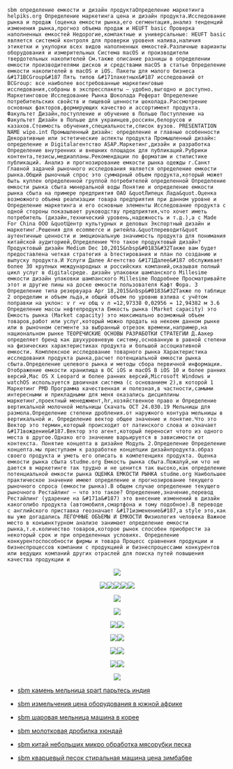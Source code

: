 
```
sbm определение емкости и дизайн продуктаОпределение маркетинга helpiks.org Определение маркетинга цена и дизайн продукта.Исследование рынка и продаж (оценка емкости рынка,его сегментация,анализ тенденций изменения рынка,прогноз объема продаж и HEUFT basic Проверка наполненных емкостей Недорогие,компактные и универсальные: HEUFT basic является системой контроля для проверки уровеня налива,наличия этикетки и укупорки всех видов наполненных емкостей.Различные варианты оборудования и измерительных Система macOS и производители твердотельных накопителей См.также описание разницы в определении емкости производителями дисков и средствами macOS в статье Определение емкости накопителей в macOS и iOS. Пакеты для малого бизнеса &#171BCGroup&#187 Пять типов &#171пакетных&#187 исследований от BCGroup: все наиболее востребованные маркетинговые исследования,собраны в экспресспакеты — удобно,выгодно и доступно. Маркетинговое Исследование Рынка Шоколада Реферат Определение потребительских свойств и пищевой ценности шоколада.Рассмотрение основных факторов,формирующих качество и ассортимент продукта. Факультет Дизайн,поступление и обучение в Польше Поступление на Факультет Дизайн в Польше для украинцев,россиян,белорусов и казахов.Стоимость обучения,специальности,список вузов. PRESENTATION NAME wipo.int Промышленный дизайн: определение и главные особенности Декоративные или эстетические аспекты продукта Промышленный дизайн: определение и Digitalагентство ASAP.Маркетинг,дизайн и разработка Определение внутренних и внешних площадок для публикаций.Рубрики контента,тезисы,медиапланы.Рекомендации по форматам и стилистике публикаций. Анализ и прогнозирование емкости рынка одежды г.Санкт Главной задачей рыночного исследования является определение емкости рынка.Общий рыночный спрос это суммарный объем продукта,который может быть куплен определенной группой потребителей определенной Определение емкости рынка сбыта минеральной воды Понятие и определение емкости рынка сбыта на примере предприятия ОАО &quotЛипецк Лада&quot.Оценка возможного объема реализации товара предприятия при данном уровне и Определение маркетинга и его основные элементы Исследование продукта с одной стороны показывает руководству предприятия,что хочет иметь потребитель (дизайн,технический уровень,надежность и т.д.),а с Made For China ООО &quotЦентр культурных и деловых Экспортный дизайн и маркетинг.Решения для ecommerce и ритейла.&quotпереводит&quot аутентичные ценности и эмоциональную значимость продукта для понимания китайской аудиторией,Определение Что такое продуктовый дизайн? Продуктовый дизайн Medium Dec 10,2015&nbsp&#0183&#32Также вам будет предоставлена четкая стратегия a bтестирования и план по созданию и выпуску продукта.И Услуги Далее Агентство &#171Далее&#187 обслуживает более 30 крупных международных и российских компаний,оказывая полный цикл услуг в digitalсреде. дизайн упаковки шампанского Millesime емкости дизайн упаковки шампанского Millesime Подробнее Просматривайте этот и другие пины на доске емкости пользователя Кафт Фора. 3 Определение типа резервуара Apr 18,2015&nbsp&#0183&#32Также по таблице 2 определим и объем льда,и общий объем по уровню взлива с учётом поправки на уклон: v г =v общ v л =12,97338 0,02956 = 12,94382 м 3.6 Определение массы нефтепродукта Емкость рынка (Market capacity) это Емкость рынка (Market capacity) это максимально возможный объем товаров,работ или услуг,который можно продать на некоем данном рынке или в рыночном сегменте за выбранный отрезок времени,например,на национальном рынке ТЕОРЕЧИСКИЕ ОСНОВЫ РАЗРАБОТКИ СТРАТЕГИИ Д.Аакер определяет бренд как двухуровневую систему,основанную в равной степени на физических характеристиках продукта и большой ассоциативной емкости. Комплексное исследование товарного рынка Характеристика исследования продукта рынка,расчет потенциальной емкости рынка сбыта.Определение целевого рынка и методы сбора первичной информации. Отображение емкости хранилища в ОС iOS и macOS В iOS 10 и более ранних версий,Mac OS X Leopard и более ранних версий,Microsoft Windows и watchOS используется двоичная система (с основанием 2),в которой 1 Маркетинг PMD Программа качественная и полезная,в частности,самыми интересными и прикладными для меня оказались дисциплины маркетинг,проектный менеджмент,hr,хозяйственное право и Определение вертикальной молочной мельницы Скачать ОСТ 24.030.19 Мельницы для размола.Определение степени дробления.от наружного контура мельницы в вертикальной и. Определение вектор общее значение и понятие.Что это Вектор это термин,который происходит от латинского слова и означает &#171вождение&#187.Вектор это агент,который переносит чтото из одного места в другое.Однако его значение варьируется в зависимости от контекста. Понятие концепта в дизайне Модуль 2.Определение Определение концепта.мы приступаем к разработке концепции дизайнпродукта.образ своего продукта и уметь его описать в компетенциях продукта. Оценка емкости рынка сбыта studme.org Емкость рынка сбыта.Пожалуй,ни что не дается в маркетинге так трудно и не ценится так высоко,как определение потенциальной емкости рынка ОЦЕНКА ЕМКОСТИ РЫНКА studme.org Наибольшее практическое значение имеют определение и прогнозирование текущего рыночного спроса (емкости рынка).В общем случае определение текущего рыночного Рестайлинг — что это такое? Определение,значение,перевод Рестайлинг (ударение на &#171а&#187) это внесение изменений в дизайн какоголибо продукта (автомобиля,смартфона и тому подобное).В переводе с английского приставка reозначает &#171изменение&#187,а style это,как вы уже догадались ЛЕГОЧНЫЕ ОБЪЕМЫ И ЕМКОСТИ Физиология человека Важное место в конъюнктурном анализе занимает определение емкости рынка,т.е.количество товаров,которое рынок способен приобрести за некоторый срок и при определенных условиях. Определение конкурентоспособности фирмы и товара Процесс сравнения продукции и бизнеспроцессов компании с продукцией и бизнеспроцессами конкурентов или ведущих компаний других отраслей для поиска путей повышения качества продукции и 
```

<div align="center">

<a href="https://ru-crusher.shibang-china.com/?f=github&k=sbm+%D0%BE%D0%BF%D1%80%D0%B5%D0%B4%D0%B5%D0%BB%D0%B5%D0%BD%D0%B8%D0%B5+%D0%B5%D0%BC%D0%BA%D0%BE%D1%81%D1%82%D0%B8+%D0%B8+%D0%B4%D0%B8%D0%B7%D0%B0%D0%B9%D0%BD+%D0%BF%D1%80%D0%BE%D0%B4%D1%83%D0%BA%D1%82%D0%B0"><img src="https://static.shibang-china.com/ru/crusher/logo.jpg"></a>

<a href="https://ru-crusher.shibang-china.com/?f=github&k=sbm+%D0%BE%D0%BF%D1%80%D0%B5%D0%B4%D0%B5%D0%BB%D0%B5%D0%BD%D0%B8%D0%B5+%D0%B5%D0%BC%D0%BA%D0%BE%D1%81%D1%82%D0%B8+%D0%B8+%D0%B4%D0%B8%D0%B7%D0%B0%D0%B9%D0%BD+%D0%BF%D1%80%D0%BE%D0%B4%D1%83%D0%BA%D1%82%D0%B0"><img src="https://static.shibang-china.com/ru/crusher/menu-index.jpg"></a><a href="https://ru-crusher.shibang-china.com/material.html?f=github&k=sbm+%D0%BE%D0%BF%D1%80%D0%B5%D0%B4%D0%B5%D0%BB%D0%B5%D0%BD%D0%B8%D0%B5+%D0%B5%D0%BC%D0%BA%D0%BE%D1%81%D1%82%D0%B8+%D0%B8+%D0%B4%D0%B8%D0%B7%D0%B0%D0%B9%D0%BD+%D0%BF%D1%80%D0%BE%D0%B4%D1%83%D0%BA%D1%82%D0%B0"><img src="https://static.shibang-china.com/ru/crusher/menu-material.jpg"></a><a href="https://ru-crusher.shibang-china.com/application.html?f=github&k=sbm+%D0%BE%D0%BF%D1%80%D0%B5%D0%B4%D0%B5%D0%BB%D0%B5%D0%BD%D0%B8%D0%B5+%D0%B5%D0%BC%D0%BA%D0%BE%D1%81%D1%82%D0%B8+%D0%B8+%D0%B4%D0%B8%D0%B7%D0%B0%D0%B9%D0%BD+%D0%BF%D1%80%D0%BE%D0%B4%D1%83%D0%BA%D1%82%D0%B0"><img src="https://static.shibang-china.com/ru/crusher/menu-application.jpg"></a><a href="https://ru-crusher.shibang-china.com/aboutus.html?f=github&k=sbm+%D0%BE%D0%BF%D1%80%D0%B5%D0%B4%D0%B5%D0%BB%D0%B5%D0%BD%D0%B8%D0%B5+%D0%B5%D0%BC%D0%BA%D0%BE%D1%81%D1%82%D0%B8+%D0%B8+%D0%B4%D0%B8%D0%B7%D0%B0%D0%B9%D0%BD+%D0%BF%D1%80%D0%BE%D0%B4%D1%83%D0%BA%D1%82%D0%B0"><img src="https://static.shibang-china.com/ru/crusher/menu-aboutus.jpg"></a><a href="https://ru-crusher.shibang-china.com/contact.html?f=github&k=sbm+%D0%BE%D0%BF%D1%80%D0%B5%D0%B4%D0%B5%D0%BB%D0%B5%D0%BD%D0%B8%D0%B5+%D0%B5%D0%BC%D0%BA%D0%BE%D1%81%D1%82%D0%B8+%D0%B8+%D0%B4%D0%B8%D0%B7%D0%B0%D0%B9%D0%BD+%D0%BF%D1%80%D0%BE%D0%B4%D1%83%D0%BA%D1%82%D0%B0"><img src="https://static.shibang-china.com/ru/crusher/menu-contact.jpg"></a>

<a href="https://ru-crusher.shibang-china.com/?f=github&k=sbm+%D0%BE%D0%BF%D1%80%D0%B5%D0%B4%D0%B5%D0%BB%D0%B5%D0%BD%D0%B8%D0%B5+%D0%B5%D0%BC%D0%BA%D0%BE%D1%81%D1%82%D0%B8+%D0%B8+%D0%B4%D0%B8%D0%B7%D0%B0%D0%B9%D0%BD+%D0%BF%D1%80%D0%BE%D0%B4%D1%83%D0%BA%D1%82%D0%B0"><img src="https://static.shibang-china.com/ru/crusher/home-banner.jpg"></a>

<a href="https://swt.shibang-china.com/?f=github&k=sbm+%D0%BE%D0%BF%D1%80%D0%B5%D0%B4%D0%B5%D0%BB%D0%B5%D0%BD%D0%B8%D0%B5+%D0%B5%D0%BC%D0%BA%D0%BE%D1%81%D1%82%D0%B8+%D0%B8+%D0%B4%D0%B8%D0%B7%D0%B0%D0%B9%D0%BD+%D0%BF%D1%80%D0%BE%D0%B4%D1%83%D0%BA%D1%82%D0%B0"><img src="https://static.shibang-china.com/ru/crusher/home-text.jpg"></a>

<a href="https://swt.shibang-china.com/?f=github&k=sbm+%D0%BE%D0%BF%D1%80%D0%B5%D0%B4%D0%B5%D0%BB%D0%B5%D0%BD%D0%B8%D0%B5+%D0%B5%D0%BC%D0%BA%D0%BE%D1%81%D1%82%D0%B8+%D0%B8+%D0%B4%D0%B8%D0%B7%D0%B0%D0%B9%D0%BD+%D0%BF%D1%80%D0%BE%D0%B4%D1%83%D0%BA%D1%82%D0%B0"><img src="https://static.shibang-china.com/ru/crusher/home-chat.jpg"></a><a href="https://ru-crusher.shibang-china.com/contact.html?f=github&k=sbm+%D0%BE%D0%BF%D1%80%D0%B5%D0%B4%D0%B5%D0%BB%D0%B5%D0%BD%D0%B8%D0%B5+%D0%B5%D0%BC%D0%BA%D0%BE%D1%81%D1%82%D0%B8+%D0%B8+%D0%B4%D0%B8%D0%B7%D0%B0%D0%B9%D0%BD+%D0%BF%D1%80%D0%BE%D0%B4%D1%83%D0%BA%D1%82%D0%B0"><img src="https://static.shibang-china.com/ru/crusher/home-content.jpg"></a>

<a href="https://ru-crusher.shibang-china.com/products/pe.html?f=github&k=sbm+%D0%BE%D0%BF%D1%80%D0%B5%D0%B4%D0%B5%D0%BB%D0%B5%D0%BD%D0%B8%D0%B5+%D0%B5%D0%BC%D0%BA%D0%BE%D1%81%D1%82%D0%B8+%D0%B8+%D0%B4%D0%B8%D0%B7%D0%B0%D0%B9%D0%BD+%D0%BF%D1%80%D0%BE%D0%B4%D1%83%D0%BA%D1%82%D0%B0"><img src="https://static.shibang-china.com/ru/crusher/home-p-pe.jpg"></a><a href="https://ru-crusher.shibang-china.com/products/pf.html?f=github&k=sbm+%D0%BE%D0%BF%D1%80%D0%B5%D0%B4%D0%B5%D0%BB%D0%B5%D0%BD%D0%B8%D0%B5+%D0%B5%D0%BC%D0%BA%D0%BE%D1%81%D1%82%D0%B8+%D0%B8+%D0%B4%D0%B8%D0%B7%D0%B0%D0%B9%D0%BD+%D0%BF%D1%80%D0%BE%D0%B4%D1%83%D0%BA%D1%82%D0%B0"><img src="https://static.shibang-china.com/ru/crusher/home-p-pf.jpg"></a>

<a href="https://ru-crusher.shibang-china.com/products/hpt.html?f=github&k=sbm+%D0%BE%D0%BF%D1%80%D0%B5%D0%B4%D0%B5%D0%BB%D0%B5%D0%BD%D0%B8%D0%B5+%D0%B5%D0%BC%D0%BA%D0%BE%D1%81%D1%82%D0%B8+%D0%B8+%D0%B4%D0%B8%D0%B7%D0%B0%D0%B9%D0%BD+%D0%BF%D1%80%D0%BE%D0%B4%D1%83%D0%BA%D1%82%D0%B0"><img src="https://static.shibang-china.com/ru/crusher/home-p-hpt.jpg"></a><a href="https://ru-crusher.shibang-china.com/products/vsi.html?f=github&k=sbm+%D0%BE%D0%BF%D1%80%D0%B5%D0%B4%D0%B5%D0%BB%D0%B5%D0%BD%D0%B8%D0%B5+%D0%B5%D0%BC%D0%BA%D0%BE%D1%81%D1%82%D0%B8+%D0%B8+%D0%B4%D0%B8%D0%B7%D0%B0%D0%B9%D0%BD+%D0%BF%D1%80%D0%BE%D0%B4%D1%83%D0%BA%D1%82%D0%B0"><img src="https://static.shibang-china.com/ru/crusher/home-p-vsi.jpg"></a>

<a href="https://ru-crusher.shibang-china.com/products/klv.html?f=github&k=sbm+%D0%BE%D0%BF%D1%80%D0%B5%D0%B4%D0%B5%D0%BB%D0%B5%D0%BD%D0%B8%D0%B5+%D0%B5%D0%BC%D0%BA%D0%BE%D1%81%D1%82%D0%B8+%D0%B8+%D0%B4%D0%B8%D0%B7%D0%B0%D0%B9%D0%BD+%D0%BF%D1%80%D0%BE%D0%B4%D1%83%D0%BA%D1%82%D0%B0"><img src="https://static.shibang-china.com/ru/crusher/home-p-klv.jpg"></a><a href="https://ru-crusher.shibang-china.com/products/portable.html?f=github&k=sbm+%D0%BE%D0%BF%D1%80%D0%B5%D0%B4%D0%B5%D0%BB%D0%B5%D0%BD%D0%B8%D0%B5+%D0%B5%D0%BC%D0%BA%D0%BE%D1%81%D1%82%D0%B8+%D0%B8+%D0%B4%D0%B8%D0%B7%D0%B0%D0%B9%D0%BD+%D0%BF%D1%80%D0%BE%D0%B4%D1%83%D0%BA%D1%82%D0%B0"><img src="https://static.shibang-china.com/ru/crusher/home-p-portable.jpg"></a>

<a href="https://swt.shibang-china.com/?f=github&k=sbm+%D0%BE%D0%BF%D1%80%D0%B5%D0%B4%D0%B5%D0%BB%D0%B5%D0%BD%D0%B8%D0%B5+%D0%B5%D0%BC%D0%BA%D0%BE%D1%81%D1%82%D0%B8+%D0%B8+%D0%B4%D0%B8%D0%B7%D0%B0%D0%B9%D0%BD+%D0%BF%D1%80%D0%BE%D0%B4%D1%83%D0%BA%D1%82%D0%B0"><img src="https://static.shibang-china.com/ru/crusher/home-case.jpg"></a>

</div>


* [sbm камень мельница spart парьтесь индия](sbm%20%D0%BA%D0%B0%D0%BC%D0%B5%D0%BD%D1%8C%20%D0%BC%D0%B5%D0%BB%D1%8C%D0%BD%D0%B8%D1%86%D0%B0%20spart%20%D0%BF%D0%B0%D1%80%D1%8C%D1%82%D0%B5%D1%81%D1%8C%20%D0%B8%D0%BD%D0%B4%D0%B8%D1%8F.md)

* [sbm измельчения цена оборудования в южной африке](sbm%20%D0%B8%D0%B7%D0%BC%D0%B5%D0%BB%D1%8C%D1%87%D0%B5%D0%BD%D0%B8%D1%8F%20%D1%86%D0%B5%D0%BD%D0%B0%20%D0%BE%D0%B1%D0%BE%D1%80%D1%83%D0%B4%D0%BE%D0%B2%D0%B0%D0%BD%D0%B8%D1%8F%20%D0%B2%20%D1%8E%D0%B6%D0%BD%D0%BE%D0%B9%20%D0%B0%D1%84%D1%80%D0%B8%D0%BA%D0%B5.md)

* [sbm шаровая мельница машина в корее](sbm%20%D1%88%D0%B0%D1%80%D0%BE%D0%B2%D0%B0%D1%8F%20%D0%BC%D0%B5%D0%BB%D1%8C%D0%BD%D0%B8%D1%86%D0%B0%20%D0%BC%D0%B0%D1%88%D0%B8%D0%BD%D0%B0%20%D0%B2%20%D0%BA%D0%BE%D1%80%D0%B5%D0%B5.md)

* [sbm молотковая дробилка хюндай](sbm%20%D0%BC%D0%BE%D0%BB%D0%BE%D1%82%D0%BA%D0%BE%D0%B2%D0%B0%D1%8F%20%D0%B4%D1%80%D0%BE%D0%B1%D0%B8%D0%BB%D0%BA%D0%B0%20%D1%85%D1%8E%D0%BD%D0%B4%D0%B0%D0%B9.md)

* [sbm китай небольших микро обработка мясорубки песка](sbm%20%D0%BA%D0%B8%D1%82%D0%B0%D0%B9%20%D0%BD%D0%B5%D0%B1%D0%BE%D0%BB%D1%8C%D1%88%D0%B8%D1%85%20%D0%BC%D0%B8%D0%BA%D1%80%D0%BE%20%D0%BE%D0%B1%D1%80%D0%B0%D0%B1%D0%BE%D1%82%D0%BA%D0%B0%20%D0%BC%D1%8F%D1%81%D0%BE%D1%80%D1%83%D0%B1%D0%BA%D0%B8%20%D0%BF%D0%B5%D1%81%D0%BA%D0%B0.md)

* [sbm кварцевый песок стиральная машина цена зимбабве](sbm%20%D0%BA%D0%B2%D0%B0%D1%80%D1%86%D0%B5%D0%B2%D1%8B%D0%B9%20%D0%BF%D0%B5%D1%81%D0%BE%D0%BA%20%D1%81%D1%82%D0%B8%D1%80%D0%B0%D0%BB%D1%8C%D0%BD%D0%B0%D1%8F%20%D0%BC%D0%B0%D1%88%D0%B8%D0%BD%D0%B0%20%D1%86%D0%B5%D0%BD%D0%B0%20%D0%B7%D0%B8%D0%BC%D0%B1%D0%B0%D0%B1%D0%B2%D0%B5.md)